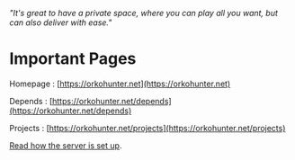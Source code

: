 _"It's great to have a private space, where you can play all you want, but can also deliver with ease."_

# Important Pages

Homepage : [https://orkohunter.net](https://orkohunter.net)

Depends : [https://orkohunter.net/depends](https://orkohunter.net/depends)

Projects : [https://orkohunter.net/projects](https://orkohunter.net/projects)

[Read how the server is set up](https://medium.com/@OrkoHunter/sudo-start-orkohunter-net-aa2f9d5e3d5c).